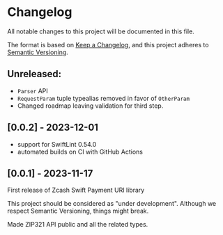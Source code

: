 # Changelog

All notable changes to this project will be documented in this file.

The format is based on [Keep a Changelog](https://keepachangelog.com/en/1.0.0/),
and this project adheres to [Semantic Versioning](https://semver.org/spec/v2.0.0.html).

## Unreleased:

- `Parser` API
- `RequestParam` tuple typealias removed in favor of `OtherParam` 
- Changed roadmap leaving validation for third step.

## [0.0.2] - 2023-12-01

- support for SwiftLint 0.54.0
- automated builds on CI with GitHub Actions

## [0.0.1] - 2023-11-17

First release of Zcash Swift Payment URI library

This project should be considered as "under development". Although we respect Semantic
Versioning, things might break.

Made ZIP321 API public and all the related types. 
